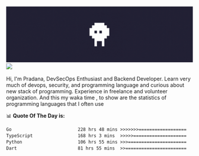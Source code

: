 ![banner](.github/banner.gif)
<img src="https://user-images.githubusercontent.com/73097560/115834477-dbab4500-a447-11eb-908a-139a6edaec5c.gif"></p>

Hi, I'm Pradana, DevSecOps Enthusiast and Backend Developer. Learn very much of devops, security, and programming language and curious about new stack of programming. Experience in freelance and volunteer organization. And this my waka time , to show are the statistics of programming languages that I often use

📊 **Quote Of The Day is:**
<!--START_SECTION:waka-->

```txt
Go                         228 hrs 48 mins >>>>>>>==================   26.39 %
TypeScript                 168 hrs 3 mins  >>>>>====================   19.38 %
Python                     106 hrs 55 mins >>>======================   12.33 %
Dart                       81 hrs 55 mins  >>=======================   09.45 %
```

<!--END_SECTION:waka-->
